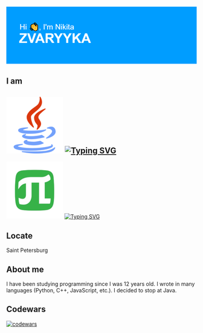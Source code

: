 ![banner.png](/docs/images/banner.png)

## I am

![Java](/docs/images/java.png)
[![Typing SVG](https://readme-typing-svg.herokuapp.com?font=JetBrains+Mono&size=22&pause=1000&color=F74A18&random=true&width=435&lines=Java+Developer)](https://git.io/typing-svg)
---
![Polytechnic](/docs/images/polytech.png)
[![Typing SVG](https://readme-typing-svg.herokuapp.com?font=JetBrains+Mono&size=22&pause=1000&color=54F77E&random=true&width=435&lines=Student+of++Polytechnic+University)](https://git.io/typing-svg)

## Locate

Saint Petersburg

## About me

I have been studying programming since I was 12 years old. I wrote in many languages (Python, C++, JavaScript, etc.). I
decided to stop at Java.

## Codewars

[![codewars](https://www.codewars.com/users/ZVARYYKA/badges/large)](https://www.codewars.com/users/ZVARYYKA)
